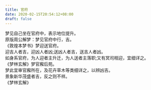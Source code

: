 ```yaml
---
title: 官府
date: 2020-02-15T20:54:12+08:00
draft: false
---
```


梦见自己坐在官府中，表示地位提升。<br>
原版周公解梦：梦见官府中行，吉。<br>
《敦煌本梦书》梦迎送官府。<br>
迎吉人者吉，迎凶人者凶;送凶人者吉，送吉人者凶。<br>
如身系官府，为人迎者主升迁，为人送者主落职;又有冥司相迎，宜细详之。<br>
 《梦林玄解》梦官廨后苑。<br>
梦此宜审官廨所在，及花卉草木等类细详之，以辨凶吉。<br>
景象新华茂盛者吉，反之则不祥。<br>
《梦林玄解》